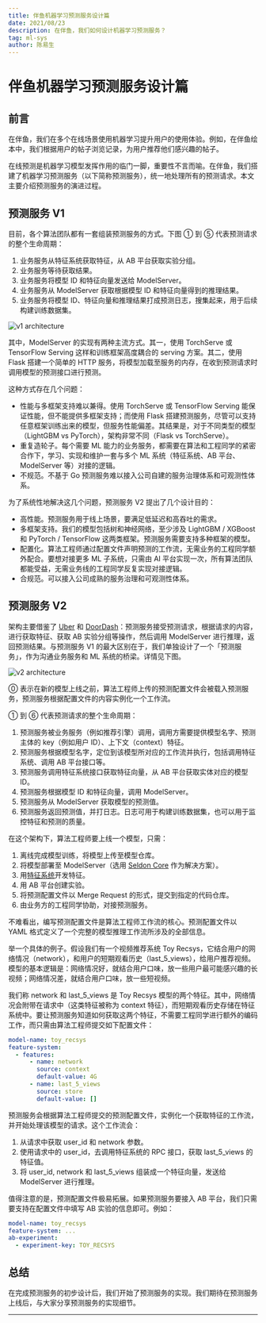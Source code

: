 ```yaml
---
title: 伴鱼机器学习预测服务设计篇
date: 2021/08/23
description: 在伴鱼，我们如何设计机器学习预测服务？
tag: ml-sys
author: 陈易生
---
```


# 伴鱼机器学习预测服务设计篇

## 前言

在伴鱼，我们在多个在线场景使用机器学习提升用户的使用体验。例如，在伴鱼绘本中，我们根据用户的帖子浏览记录，为用户推荐他们感兴趣的帖子。

在线预测是机器学习模型发挥作用的临门一脚，重要性不言而喻。在伴鱼，我们搭建了机器学习预测服务（以下简称预测服务），统一地处理所有的预测请求。本文主要介绍预测服务的演进过程。

## 预测服务 V1

目前，各个算法团队都有一套组装预测服务的方式。下图 ① 到 ⑤ 代表预测请求的整个生命周期：

1. 业务服务从特征系统获取特征，从 AB 平台获取实验分组。
2. 业务服务等待获取结果。
3. 业务服务将模型 ID 和特征向量发送给 ModelServer。
4. 业务服务从 ModelServer 获取根据模型 ID 和特征向量得到的推理结果。
5. 业务服务将模型 ID、特征向量和推理结果打成预测日志，搜集起来，用于后续构建训练数据集。

![v1 architecture](/images/palfish-prediction-service-design/v1-architecture.svg)

其中，ModelServer 的实现有两种主流方式。其一，使用 TorchServe 或 TensorFlow Serving 这样和训练框架高度耦合的 serving 方案。其二，使用 Flask 搭建一个简单的 HTTP 服务，将模型加载至服务的内存，在收到预测请求时调用模型的预测接口进行预测。

这种方式存在几个问题：

- 性能与多框架支持难以兼得。使用 TorchServe 或 TensorFlow Serving 能保证性能，但不能提供多框架支持；而使用 Flask 搭建预测服务，尽管可以支持任意框架训练出来的模型，但服务性能偏差。其结果是，对于不同类型的模型（LightGBM vs PyTorch），架构非常不同（Flask vs TorchServe）。
- 重复造轮子。每个需要 ML 能力的业务服务，都需要在算法和工程同学的紧密合作下，学习、实现和维护一套与多个 ML 系统（特征系统、AB 平台、ModelServer 等）对接的逻辑。
- 不规范。不基于 Go 预测服务难以接入公司自建的服务治理体系和可观测性体系。

为了系统性地解决这几个问题，预测服务 V2 提出了几个设计目的：

- 高性能。预测服务用于线上场景，要满足低延迟和高吞吐的需求。
- 多框架支持。我们的模型包括树和神经网络，至少涉及 LightGBM / XGBoost 和 PyTorch / TensorFlow 这两类框架。预测服务需要支持多种框架的模型。
- 配置化。算法工程师通过配置文件声明预测的工作流，无需业务的工程同学额外配合。要想对接更多 ML 子系统，只需由 AI 平台实现一次，所有算法团队都能受益，无需业务线的工程同学反复实现对接逻辑。
- 合规范。可以接入公司成熟的服务治理和可观测性体系。

## 预测服务 V2

架构主要借鉴了 [Uber](/posts/uber-michelangelo-overview) 和 [DoorDash](/posts/doordash-prediction-service)：预测服务接受预测请求，根据请求的内容，进行获取特征、获取 AB 实验分组等操作，然后调用 ModelServer 进行推理，返回预测结果。与预测服务 V1 的最大区别在于，我们单独设计了一个「预测服务」，作为沟通业务服务和 ML 系统的桥梁。详情见下图。

![v2 architecture](/images/palfish-prediction-service-design/v2-architecture.svg)

⓪ 表示在新的模型上线之前，算法工程师上传的预测配置文件会被载入预测服务，预测服务根据配置文件的内容实例化一个工作流。

① 到 ⑥ 代表预测请求的整个生命周期：

1. 预测服务被业务服务（例如推荐引擎）调用，调用方需要提供模型名字、预测主体的 key（例如用户 ID）、上下文（context）特征。
2. 预测服务根据模型名字，定位到该模型所对应的工作流并执行，包括调用特征系统、调用 AB 平台接口等。
3. 预测服务调用特征系统接口获取特征向量，从 AB 平台获取实体对应的模型 ID。
4. 预测服务根据模型 ID 和特征向量，调用 ModelServer。
5. 预测服务从 ModelServer 获取模型的预测值。
6. 预测服务返回预测值，并打日志。日志可用于构建训练数据集，也可以用于监控特征和预测的质量。

在这个架构下，算法工程师要上线一个模型，只需：

1. 离线完成模型训练，将模型上传至模型仓库。
2. 将模型部署至 ModelServer（选用 [Seldon Core](https://github.com/SeldonIO/seldon-core) 作为解决方案）。
3. 用[特征系统](/posts/palfish-feature-system)开发特征。
4. 用 AB 平台创建实验。
5. 将预测配置文件以 Merge Request 的形式，提交到指定的代码仓库。
6. 由业务方的工程同学协助，对接预测服务。

不难看出，编写预测配置文件是算法工程师工作流的核心。预测配置文件以 YAML 格式定义了一个完整的模型推理工作流所涉及的全部信息。

举一个具体的例子。假设我们有一个视频推荐系统 Toy Recsys，它结合用户的网络情况（network），和用户的短期观看历史（last_5_views），给用户推荐视频。模型的基本逻辑是：网络情况好，就结合用户口味，放一些用户最可能感兴趣的长视频；网络情况差，就结合用户口味，放一些短视频。

我们称 network 和 last_5_views 是 Toy Recsys 模型的两个特征。其中，网络情况会附带在请求中（这类特征被称为 context 特征），而短期观看历史存储在特征系统中。要让预测服务知道如何获取这两个特征，不需要工程同学进行额外的编码工作，而只需由算法工程师提交如下配置文件：

```yaml
model-name: toy_recsys
feature-system:
  - features:
      - name: network
        source: context
        default-value: 4G
      - name: last_5_views
        source: store
        default-value: []
```

预测服务会根据算法工程师提交的预测配置文件，实例化一个获取特征的工作流，并开始处理该模型的请求。这个工作流会：

1. 从请求中获取 user_id 和 network 参数。
2. 使用请求中的 user_id，去调用特征系统的 RPC 接口，获取 last_5_views 的特征值。
3. 将 user_id, network 和 last_5_views 组装成一个特征向量，发送给 ModelServer 进行推理。

值得注意的是，预测配置文件极易拓展。如果预测服务要接入 AB 平台，我们只需要支持在配置文件中填写 AB 实验的信息即可。例如：

```yaml
model-name: toy_recsys
feature-system: ...
ab-experiment:
  - experiment-key: TOY_RECSYS
```

## 总结

在完成预测服务的初步设计后，我们开始了预测服务的实现。我们期待在预测服务上线后，与大家分享预测服务的实现细节。

---
